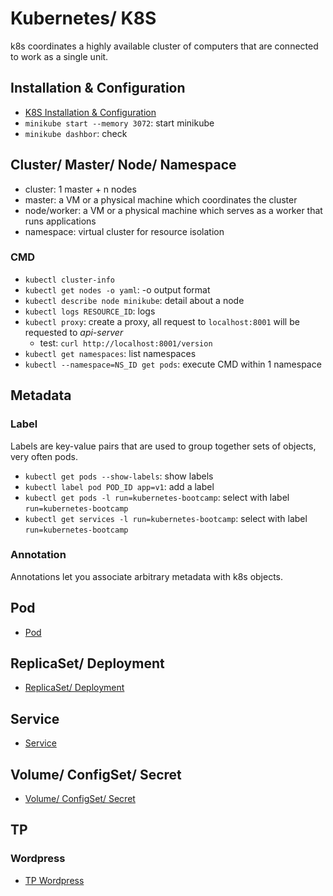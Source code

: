 # Kubernetes/ K8S
k8s coordinates a highly available cluster of computers that are connected to work as a single unit.


## Installation & Configuration
- [K8S Installation & Configuration](installation/README.md)
- `minikube start --memory 3072`: start minikube
- `minikube dashbor`: check


## Cluster/ Master/ Node/ Namespace
- cluster: 1 master + n nodes
- master: a VM or a physical machine which coordinates the cluster
- node/worker: a VM or a physical machine which serves as a worker that runs applications
- namespace: virtual cluster for resource isolation

### CMD
- `kubectl cluster-info`
- `kubectl get nodes -o yaml`: -o output format
- `kubectl describe node minikube`: detail about a node
- `kubectl logs RESOURCE_ID`: logs
- `kubectl proxy`: create a proxy, all request to `localhost:8001` will be requested to *api-server*
  - test: `curl http://localhost:8001/version`
- `kubectl get namespaces`: list namespaces
- `kubectl --namespace=NS_ID get pods`: execute CMD within 1 namespace


## Metadata
### Label
Labels are key-value pairs that are used to group together sets of objects, very often pods.
- `kubectl get pods --show-labels`: show labels
- `kubectl label pod POD_ID app=v1`: add a label
- `kubectl get pods -l run=kubernetes-bootcamp`: select with label `run=kubernetes-bootcamp`
- `kubectl get services -l run=kubernetes-bootcamp`: select with label `run=kubernetes-bootcamp`

### Annotation
Annotations let you associate arbitrary metadata with k8s objects. 


## Pod
- [Pod](pod/README.md)


## ReplicaSet/ Deployment
- [ReplicaSet/ Deployment](deployment/README.md)


## Service
- [Service](service/README.md)


## Volume/ ConfigSet/ Secret
- [Volume/ ConfigSet/ Secret](volume/README.md)


## TP
### Wordpress
- [TP Wordpress](tp/wordpress/README.md)

